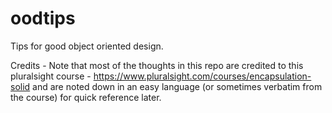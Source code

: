 # oodtips
Tips for good object oriented design.

Credits - Note that most of the thoughts in this repo are credited to this pluralsight course - https://www.pluralsight.com/courses/encapsulation-solid and are noted down in an easy language (or sometimes verbatim from the course) for quick reference later.
